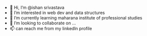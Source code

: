 - 👋 Hi, I’m @ishan srivastava
- 👀 I’m interested in web dev and data structures
- 🌱 I’m currently learning maharana institute of professional studies
- 💞️ I’m looking to collaborate on ...
- 📫 can reach me from my linkedln profile
<!---
ishansriv-dot/ishansriv-dot is a ✨ special ✨ repository because its `README.md` (this file) appears on your GitHub profile.
You can click the Preview link to take a look at your changes.
--->
